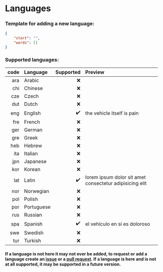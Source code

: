 # Languages
### Template for adding a new language:
```json
{
    "start": "",
    "words": []
}
```
### Supported languages:
|code|Language|Supported|Preview|
|-:|:-|-:|:-|
|ara|Arabic|❌||
|chi|Chinese|❌||
|cze|Czech|❌||
|dut|Dutch|❌||
|eng|English|✔️|the vehicle itself is pain|
|fre|French|❌||
|ger|German|❌||
|gre|Greek|❌||
|heb|Hebrew|❌||
|ita|Italian|❌||
|jpn|Japanese|❌||
|kor|Korean|❌||
|lat|Latin|✔️|lorem ipsum dolor sit amet consectetur adipisicing elit|
|nor|Norwegian|❌||
|pol|Polish|❌||
|por|Portuguese|❌||
|rus|Russian|❌||
|spa|Spanish|✔️|el vehículo en sí es doloroso|
|swe|Swedish|❌||
|tur|Turkish|❌||
#### If a language is not here it may not ever be added, to request or add a language create an [issue](https://github.com/aroary/lorem_ipsum/issues) or a [pull request](https://github.com/aroary/lorem_ipsum/pulls). If a language is here and is not at all supported, it may be supported in a future version.
<!-- ❌✔️ -->